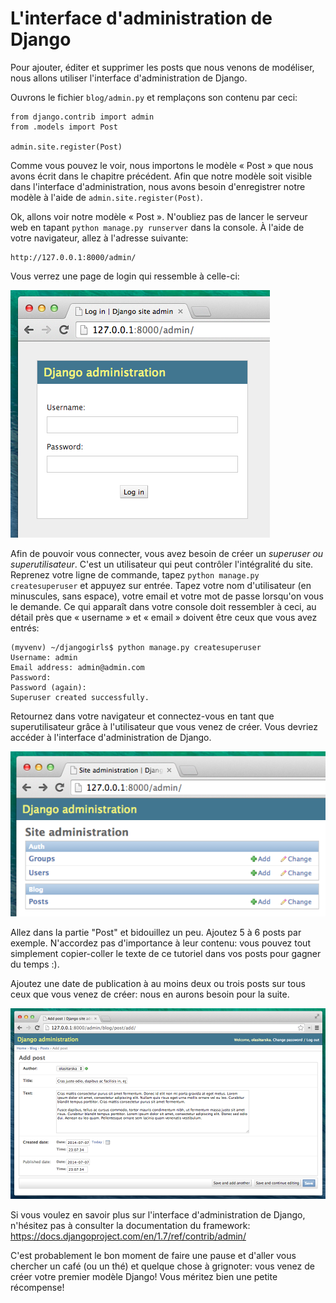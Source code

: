 # L'interface d'administration de Django

Pour ajouter, éditer et supprimer les posts que nous venons de modéliser, nous allons utiliser l'interface d'administration de Django.

Ouvrons le fichier `blog/admin.py` et remplaçons son contenu par ceci:

```
from django.contrib import admin
from .models import Post

admin.site.register(Post)
```    

Comme vous pouvez le voir, nous importons le modèle « Post » que nous avons écrit dans le chapitre précédent. Afin que notre modèle soit visible dans l'interface d'administration, nous avons besoin d'enregistrer notre modèle à l'aide de `admin.site.register(Post)`.

Ok, allons voir notre modèle « Post ». N'oubliez pas de lancer le serveur web en tapant `python manage.py runserver` dans la console. À l'aide de votre navigateur, allez à l'adresse suivante:

```
http://127.0.0.1:8000/admin/
``` 

Vous verrez une page de login qui ressemble à celle-ci:

![Page de login][1]

 [1]: images/login_page2.png

Afin de pouvoir vous connecter, vous avez besoin de créer un *superuser ou superutilisateur*. C'est un utilisateur qui peut contrôler l'intégralité du site. Reprenez votre ligne de commande, tapez `python manage.py createsuperuser` et appuyez sur entrée. Tapez votre nom d'utilisateur (en minuscules, sans espace), votre email et votre mot de passe lorsqu'on vous le demande. Ce qui apparaît dans votre console doit ressembler à ceci, au détail près que « username » et « email » doivent être ceux que vous avez entrés:

```
(myvenv) ~/djangogirls$ python manage.py createsuperuser
Username: admin
Email address: admin@admin.com
Password:
Password (again):
Superuser created successfully.
``` 

Retournez dans votre navigateur et connectez-vous en tant que superutilisateur grâce à l'utilisateur que vous venez de créer. Vous devriez accéder à l'interface d'administration de Django.

![Django admin][2]

 [2]: images/django_admin3.png

Allez dans la partie "Post" et bidouillez un peu. Ajoutez 5 à 6 posts par exemple. N'accordez pas d'importance à leur contenu: vous pouvez tout simplement copier-coller le texte de ce tutoriel dans vos posts pour gagner du temps :).

Ajoutez une date de publication à au moins deux ou trois posts sur tous ceux que vous venez de créer: nous en aurons besoin pour la suite.

![Django admin][3]

 [3]: images/edit_post3.png

Si vous voulez en savoir plus sur l'interface d'administration de Django, n'hésitez pas à consulter la documentation du framework: https://docs.djangoproject.com/en/1.7/ref/contrib/admin/

C'est probablement le bon moment de faire une pause et d'aller vous chercher un café (ou un thé) et quelque chose à grignoter: vous venez de créer votre premier modèle Django! Vous méritez bien une petite récompense!
